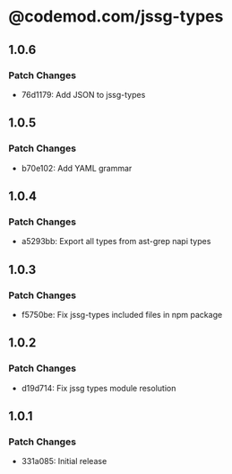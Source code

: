 # @codemod.com/jssg-types

## 1.0.6

### Patch Changes

- 76d1179: Add JSON to jssg-types

## 1.0.5

### Patch Changes

- b70e102: Add YAML grammar

## 1.0.4

### Patch Changes

- a5293bb: Export all types from ast-grep napi types

## 1.0.3

### Patch Changes

- f5750be: Fix jssg-types included files in npm package

## 1.0.2

### Patch Changes

- d19d714: Fix jssg types module resolution

## 1.0.1

### Patch Changes

- 331a085: Initial release
